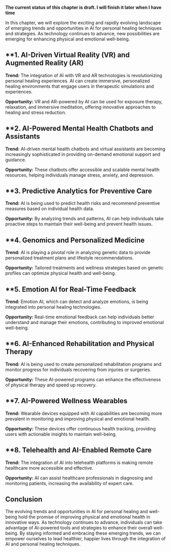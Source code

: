 **The current status of this chapter is draft. I will finish it later when I have time**

In this chapter, we will explore the exciting and rapidly evolving landscape of emerging trends and opportunities in AI for personal healing techniques and strategies. As technology continues to advance, new possibilities are emerging for enhancing physical and emotional well-being.

\*\*1. **AI-Driven Virtual Reality (VR) and Augmented Reality (AR)**
--------------------------------------------------------------------

**Trend:** The integration of AI with VR and AR technologies is revolutionizing personal healing experiences. AI can create immersive, personalized healing environments that engage users in therapeutic simulations and experiences.

**Opportunity:** VR and AR-powered by AI can be used for exposure therapy, relaxation, and immersive meditation, offering innovative approaches to healing and stress reduction.

\*\*2. **AI-Powered Mental Health Chatbots and Assistants**
-----------------------------------------------------------

**Trend:** AI-driven mental health chatbots and virtual assistants are becoming increasingly sophisticated in providing on-demand emotional support and guidance.

**Opportunity:** These chatbots offer accessible and scalable mental health resources, helping individuals manage stress, anxiety, and depression.

\*\*3. **Predictive Analytics for Preventive Care**
---------------------------------------------------

**Trend:** AI is being used to predict health risks and recommend preventive measures based on individual health data.

**Opportunity:** By analyzing trends and patterns, AI can help individuals take proactive steps to maintain their well-being and prevent health issues.

\*\*4. **Genomics and Personalized Medicine**
---------------------------------------------

**Trend:** AI is playing a pivotal role in analyzing genetic data to provide personalized treatment plans and lifestyle recommendations.

**Opportunity:** Tailored treatments and wellness strategies based on genetic profiles can optimize physical health and well-being.

\*\*5. **Emotion AI for Real-Time Feedback**
--------------------------------------------

**Trend:** Emotion AI, which can detect and analyze emotions, is being integrated into personal healing technologies.

**Opportunity:** Real-time emotional feedback can help individuals better understand and manage their emotions, contributing to improved emotional well-being.

\*\*6. **AI-Enhanced Rehabilitation and Physical Therapy**
----------------------------------------------------------

**Trend:** AI is being used to create personalized rehabilitation programs and monitor progress for individuals recovering from injuries or surgeries.

**Opportunity:** These AI-powered programs can enhance the effectiveness of physical therapy and speed up recovery.

\*\*7. **AI-Powered Wellness Wearables**
----------------------------------------

**Trend:** Wearable devices equipped with AI capabilities are becoming more prevalent in monitoring and improving physical and emotional health.

**Opportunity:** These devices offer continuous health tracking, providing users with actionable insights to maintain well-being.

\*\*8. **Telehealth and AI-Enabled Remote Care**
------------------------------------------------

**Trend:** The integration of AI into telehealth platforms is making remote healthcare more accessible and effective.

**Opportunity:** AI can assist healthcare professionals in diagnosing and monitoring patients, increasing the availability of expert care.

**Conclusion**
--------------

The evolving trends and opportunities in AI for personal healing and well-being hold the promise of improving physical and emotional health in innovative ways. As technology continues to advance, individuals can take advantage of AI-powered tools and strategies to enhance their overall well-being. By staying informed and embracing these emerging trends, we can empower ourselves to lead healthier, happier lives through the integration of AI and personal healing techniques.
